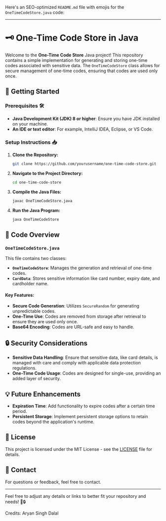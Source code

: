 Here's an SEO-optimized `README.md` file with emojis for the `OneTimeCodeStore.java` code:

---

# 🗝️ One-Time Code Store in Java

Welcome to the **One-Time Code Store** Java project! This repository contains a simple implementation for generating and storing one-time codes associated with sensitive data. The `OneTimeCodeStore` class allows for secure management of one-time codes, ensuring that codes are used only once.

## 🚀 Getting Started

### Prerequisites 🛠️

- **Java Development Kit (JDK) 8 or higher**: Ensure you have JDK installed on your machine.
- **An IDE or text editor**: For example, IntelliJ IDEA, Eclipse, or VS Code.

### Setup Instructions 📥

1. **Clone the Repository:**
   ```bash
   git clone https://github.com/yourusername/one-time-code-store.git
   ```
   
2. **Navigate to the Project Directory:**
   ```bash
   cd one-time-code-store
   ```

3. **Compile the Java Files:**
   ```bash
   javac OneTimeCodeStore.java
   ```

4. **Run the Java Program:**
   ```bash
   java OneTimeCodeStore
   ```

## 📜 Code Overview

### `OneTimeCodeStore.java`

This file contains two classes:

- **`OneTimeCodeStore`**: Manages the generation and retrieval of one-time codes.
- **`CardData`**: Stores sensitive information like card number, expiry date, and cardholder name.

#### Key Features:

- **Secure Code Generation**: Utilizes `SecureRandom` for generating unpredictable codes.
- **One-Time Use**: Codes are removed from storage after retrieval to ensure they are used only once.
- **Base64 Encoding**: Codes are URL-safe and easy to handle.

## 🔒 Security Considerations

- **Sensitive Data Handling**: Ensure that sensitive data, like card details, is managed with care and comply with applicable data protection regulations.
- **One-Time Code Usage**: Codes are designed for single-use, providing an added layer of security.

## 💡 Future Enhancements

- **Expiration Time**: Add functionality to expire codes after a certain time period.
- **Persistent Storage**: Implement persistent storage options to retain codes beyond the application's runtime.

## 📑 License

This project is licensed under the MIT License - see the [LICENSE](LICENSE) file for details.

## 📧 Contact

For questions or feedback, feel free to contact.

---

Feel free to adjust any details or links to better fit your repository and needs! 🚀🔒

Credits: Aryan Singh Dalal
